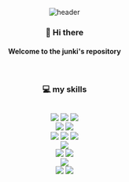 <div align="center"> 

  ![header](https://capsule-render.vercel.app/api?type=Rounded&color=00001f&height=150&section=header&text=kim_junki&fontColor=ffffff&fontSize=70&animation=fadeIn&fontAlignY=55)

### 👋 Hi there
#### Welcome to the junki's repository

<br/>

### 💻 my skills

<br />

<img src="https://img.shields.io/badge/Node.js-339933?style=for-the-badge&logo=Node.js&logoColor=white">
<img src="https://img.shields.io/badge/TypeScript-3178C6?style=for-the-badge&logo=TypeScript&logoColor=white">
<img src="https://img.shields.io/badge/JavaScript-F7DF1E?style=for-the-badge&logo=JavaScript&logoColor=white"> <br>
<img src="https://img.shields.io/badge/NestJS-E0234E?style=for-the-badge&logo=NestJS&logoColor=white">
<img src="https://img.shields.io/badge/Express-000000?style=for-the-badge&logo=Express&logoColor=white"> <br>
<img src="https://img.shields.io/badge/MySQL-4479A1?style=for-the-badge&logo=MySQL&logoColor=white">
<img src="https://img.shields.io/badge/MongoDB-47A248?style=for-the-badge&logo=MongoDB&logoColor=white"> 
<img src="https://img.shields.io/badge/Redis-DC382D?style=for-the-badge&logo=Redis&logoColor=white"> <br>
<img src="https://img.shields.io/badge/Docker-2496ED?style=for-the-badge&logo=Docker&logoColor=white">  <br>  
<img src="https://img.shields.io/badge/GitHub Actions-2088FF?style=for-the-badge&logo=GitHub Actions&logoColor=white">
<img src="https://img.shields.io/badge/aws-232F3E?style=for-the-badge&logo=Amazon aws&logoColor=white">  <br>
<img src="https://img.shields.io/badge/Git-F05032?style=for-the-badge&logo=Git&logoColor=white">  <br>
<img src="https://img.shields.io/badge/github-181717?style=for-the-badge&logo=github&logoColor=white"> 
<img src="https://img.shields.io/badge/WebStorm-000000?style=for-the-badge&logo=WebStorm&logoColor=white">


</div>
